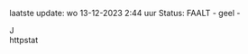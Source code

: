 laatste update: 
wo 13-12-2023  2:44   uur 
Status: FAALT - geel - 
<div class="service R">J</div><div class="service Y">httpstat</div>
